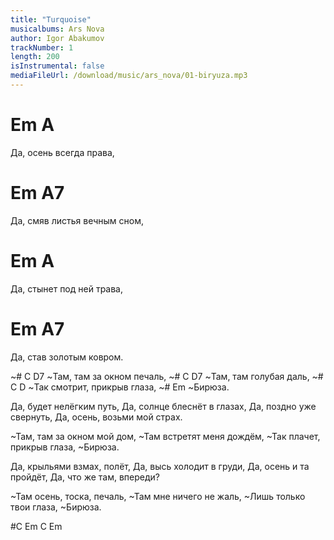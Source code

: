 ```yaml
---
title: "Turquoise"
musicalbums: Ars Nova
author: Igor Abakumov
trackNumber: 1
length: 200
isInstrumental: false
mediaFileUrl: /download/music/ars_nova/01-biryuza.mp3
---
```


# Em                  A
Да, осень всегда права,
# Em                      A7
Да, смяв листья вечным сном,
# Em                    A
Да, стынет под ней трава,
# Em                  A7
Да, став золотым ковром.

~# C                   D7
~Там, там за окном печаль,
~# C                D7
~Там, там голубая даль,
~# C                       D
~Так смотрит, прикрыв глаза,
~#     Em
~Бирюза.

Да, будет нелёгким путь,
Да, солнце блеснёт в глазах,
Да, поздно уже свернуть,
Да, осень, возьми мой страх.

~Там, там за окном мой дом,
~Там встретят меня дождём,
~Так плачет, прикрыв глаза,
~Бирюза.

Да, крыльями взмах, полёт,
Да, высь холодит в груди,
Да, осень и та пройдёт,
Да, что же там, впереди?

~Там осень, тоска, печаль,
~Там мне ничего не жаль,
~Лишь только твои глаза,
~Бирюза.

#C Em C Em
